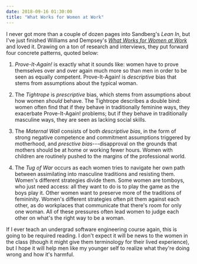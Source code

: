 ```yaml
---
date: 2018-09-16 01:30:00
title: "What Works for Women at Work"
---
```


I never got more than a couple of dozen pages into Sandberg's *Lean In*,
but I've just finished Williams and Dempsey's
*[What Works for Women at Work](https://isbndb.com/book/9781479872664)*
and loved it.
Drawing on a ton of research and interviews,
they put forward four concrete patterns,
quoted below:

1.  *Prove-It-Again!* is exactly what it sounds like:
    women have to prove themselves over and over again much more so than men
    in order to be seen as equally competent.
    Prove-It-Again! is  *descriptive* bias that stems from assumptions about the typical woman.

2.  The *Tightrope* is *prescriptive* bias, which stems from assumptions about how women *should* behave.
    The Tightrope describes a double bind:
    women often find that if they behave in traditionally feminine ways,
    they exacerbate Prove-It-Again! problems;
    but if they behave in traditionally masculine ways,
    they are seen as lacking social skills.

3.  The *Maternal Wall* consists of both *descriptive bias*,
    in the form of strong negative competence and commitment assumptions triggered by motherhood,
    and *presctive bias*---disapproval on the grounds that mothers should be at home or working fewer hours.
    Women with children are routinely pushed to the margins of the professional world.

4.  The *Tug of War* occurs as each women tries to navigate her own path between assimilating into masculine traditions and resisting them.
    Women's different strategies divide them.
    Some women are tomboys, who just need access:
    all they want to do is to play the game as the boys play it.
    Other women want to preserve more of the traditions of femininity.
    Women's different strategies often pit them against each other,
    as do workplaces that communicate that there's room for only one woman.
    All of these pressures often lead women to judge each other on what's the right way to be a woman.

If I ever teach an undergrad software engineering course again,
this is going to be required reading.
I don't expect it will be news to the women in the class
(though it might give them terminology for their lived experience),
but I hope it will help men like my younger self to realize what they're doing wrong
and how it's harmful.
